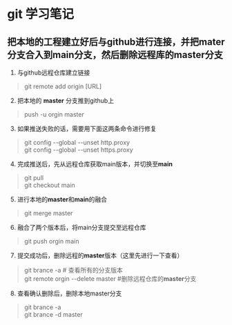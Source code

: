 # git 学习笔记

## 把本地的工程建立好后与github进行连接，并把mater分支合入到main分支，然后删除远程库的master分支

1. 与github远程仓库建立链接 

> git remote add origin [URL]

2. 把本地的 **master** 分支推到github上
>push -u orgin master

3. 如果推送失败的话，需要用下面这两条命令进行修复
> git config --global --unset http.proxy   
git config --global --unset https.proxy

4. 完成推送后，先从远程仓库获取main版本，并切换至**main**
> git pull   
git checkout main

5. 进行本地的**master**和**main**的融合
>git merge master

6. 融合了两个版本后，将main分支提交至远程仓库
> git push orgin main

7. 提交成功后，删除远程的**master**版本（这里先进行一下查看）
>git brance -a             # 查看所有的分支版本   
git remote orgin --delete master          #删除远程仓库的**master**分支

8. 查看确认删除后，删除本地master分支
> git brance -a   
> git brance -d master


